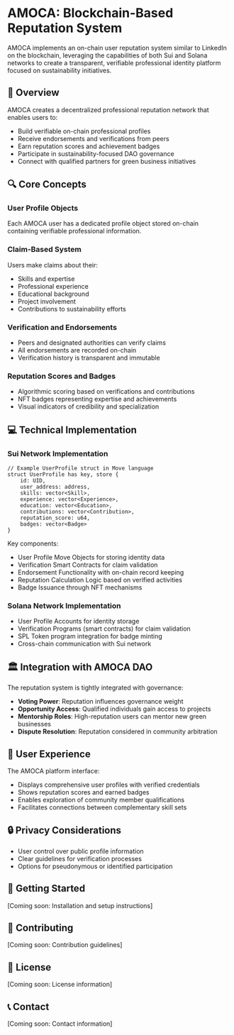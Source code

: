 # AMOCA: Blockchain-Based Reputation System

AMOCA implements an on-chain user reputation system similar to LinkedIn on the blockchain, leveraging the capabilities of both Sui and Solana networks to create a transparent, verifiable professional identity platform focused on sustainability initiatives.

## 🌟 Overview

AMOCA creates a decentralized professional reputation network that enables users to:

- Build verifiable on-chain professional profiles
- Receive endorsements and verifications from peers
- Earn reputation scores and achievement badges
- Participate in sustainability-focused DAO governance
- Connect with qualified partners for green business initiatives

## 🔍 Core Concepts

### User Profile Objects

Each AMOCA user has a dedicated profile object stored on-chain containing verifiable professional information.

### Claim-Based System

Users make claims about their:

- Skills and expertise
- Professional experience
- Educational background
- Project involvement
- Contributions to sustainability efforts

### Verification and Endorsements

- Peers and designated authorities can verify claims
- All endorsements are recorded on-chain
- Verification history is transparent and immutable

### Reputation Scores and Badges

- Algorithmic scoring based on verifications and contributions
- NFT badges representing expertise and achievements
- Visual indicators of credibility and specialization

## 💻 Technical Implementation

### Sui Network Implementation

```move
// Example UserProfile struct in Move language
struct UserProfile has key, store {
    id: UID,
    user_address: address,
    skills: vector<Skill>,
    experience: vector<Experience>,
    education: vector<Education>,
    contributions: vector<Contribution>,
    reputation_score: u64,
    badges: vector<Badge>
}
```

Key components:

- User Profile Move Objects for storing identity data
- Verification Smart Contracts for claim validation
- Endorsement Functionality with on-chain record keeping
- Reputation Calculation Logic based on verified activities
- Badge Issuance through NFT mechanisms

### Solana Network Implementation

- User Profile Accounts for identity storage
- Verification Programs (smart contracts) for claim validation
- SPL Token program integration for badge minting
- Cross-chain communication with Sui network

## 🏛️ Integration with AMOCA DAO

The reputation system is tightly integrated with governance:

- **Voting Power**: Reputation influences governance weight
- **Opportunity Access**: Qualified individuals gain access to projects
- **Mentorship Roles**: High-reputation users can mentor new green businesses
- **Dispute Resolution**: Reputation considered in community arbitration

## 👥 User Experience

The AMOCA platform interface:

- Displays comprehensive user profiles with verified credentials
- Shows reputation scores and earned badges
- Enables exploration of community member qualifications
- Facilitates connections between complementary skill sets

## 🔒 Privacy Considerations

- User control over public profile information
- Clear guidelines for verification processes
- Options for pseudonymous or identified participation

## 🚀 Getting Started

[Coming soon: Installation and setup instructions]

## 🤝 Contributing

[Coming soon: Contribution guidelines]

## 📄 License

[Coming soon: License information]

## 📞 Contact

[Coming soon: Contact information]
